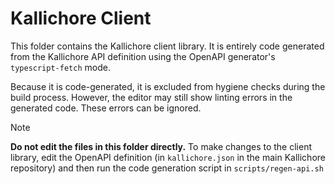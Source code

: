 # Kallichore Client

This folder contains the Kallichore client library. It is entirely code
generated from the Kallichore API definition using the OpenAPI generator's
`typescript-fetch` mode.

Because it is code-generated, it is excluded from hygiene checks during the
build process. However, the editor may still show linting errors in the
generated code. These errors can be ignored.

> [!NOTE]
>
> **Do not edit the files in this folder directly.** To make changes to the
> client library, edit the OpenAPI definition (in `kallichore.json` in the main
> Kallichore repository) and then run the code generation script in
> `scripts/regen-api.sh`
